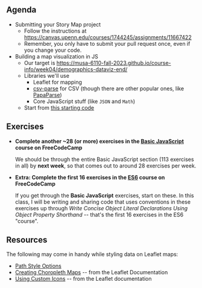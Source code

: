 ## Agenda

- Submitting your Story Map project
  - Follow the instructions at https://canvas.upenn.edu/courses/1744245/assignments/11667422
  - Remember, you only have to submit your pull request once, even if you change your code.
- Building a map visualization in JS
  - Our target is https://musa-6110-fall-2023.github.io/course-info/week04/demographics-dataviz-end/
  - Libraries we'll use
    - Leaflet for mapping
    - [csv-parse](https://csv.js.org/parse/) for CSV (though there are other popular ones, like [PapaParse](https://www.papaparse.com/))
    - Core JavaScript stuff (like `JSON` and `Math`)
  - Start from [this starting code](demographics-dataviz-start/)

## Exercises

* **Complete another ~28 (or more) exercises in the [Basic JavaScript](https://www.freecodecamp.org/learn/javascript-algorithms-and-data-structures/#basic-javascript) course on FreeCodeCamp**

  We should be through the entire Basic JavaScript section (113 exercises in all) by **next week**, so that comes out to around 28 exercises per week.

* **Extra: Complete the first 16 exercises in the [ES6](https://www.freecodecamp.org/learn/javascript-algorithms-and-data-structures/#es6) course on FreeCodeCamp**

  If you get through the **Basic JavaScript** exercises, start on these. In this class, I will be writing and sharing code that uses conventions in these exercises up through _Write Concise Object Literal Declarations Using Object Property Shorthand_ -- that's the first 16 exercises in the ES6 "course".

## Resources

The following may come in handy while styling data on Leaflet maps:

* [Path Style Options](https://leafletjs.com/reference.html#path-option)
* [Creating Choropleth Maps](https://leafletjs.com/examples/choropleth/) -- from the Leaflet Documentation
* [Using Custom Icons](https://leafletjs.com/examples/custom-icons/) -- from the Leaflet documentation
